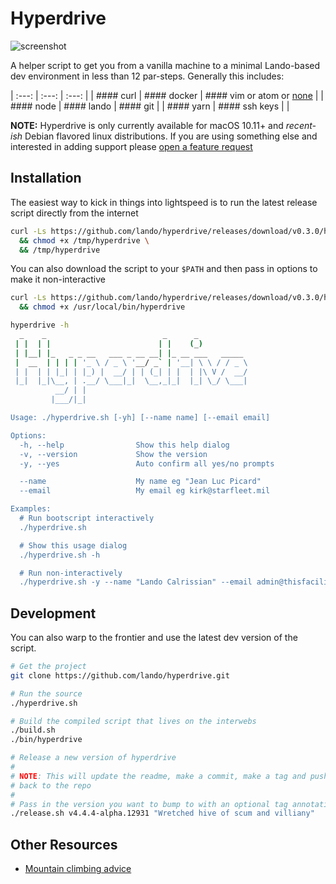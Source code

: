 Hyperdrive
==========

![screenshot](https://raw.githubusercontent.com/lando/hyperdrive/master/hyperdrive.gif)

A helper script to get you from a vanilla machine to a minimal Lando-based dev environment in less than 12 par-steps. Generally this includes:

| :---:         | :---:           | :---:                                                                       |
| #### curl     | #### docker     | #### vim or atom or [none](https://www.youtube.com/watch?v=UsjoFZEwAyI)     |
| #### node     | #### lando      | #### git                                                                    |
| #### yarn     | #### ssh keys   |                                                                             |

**NOTE:** Hyperdrive is only currently available for macOS 10.11+ and _recent-ish_ Debian flavored linux distributions. If you are using something else and interested in adding support please [open a feature request](https://github.com/lando/hyperdrive/issues/new?template=feature_request.md)

Installation
------------

The easiest way to kick in things into lightspeed is to run the latest release script directly from the internet

```bash
curl -Ls https://github.com/lando/hyperdrive/releases/download/v0.3.0/hyperdrive > /tmp/hyperdrive \
  && chmod +x /tmp/hyperdrive \
  && /tmp/hyperdrive
```

You can also download the script to your `$PATH` and then pass in options to make it non-interactive

```bash
curl -Ls https://github.com/lando/hyperdrive/releases/download/v0.3.0/hyperdrive > /usr/local/bin/hyperdrive \
  && chmod +x /usr/local/bin/hyperdrive
```
```bash
hyperdrive -h
  _    _                          _      _
 | |  | |                        | |    (_)
 | |__| |_   _ _ __   ___ _ __ __| |_ __ ___   _____
 |  __  | | | | '_ \ / _ \ '__/ _` | '__| \ \ / / _ \
 | |  | | |_| | |_) |  __/ | | (_| | |  | |\ V /  __/
 |_|  |_|\__, | .__/ \___|_|  \__,_|_|  |_| \_/ \___|
          __/ | |
         |___/|_|

Usage: ./hyperdrive.sh [-yh] [--name name] [--email email]

Options:
  -h, --help                Show this help dialog
  -v, --version             Show the version
  -y, --yes                 Auto confirm all yes/no prompts

  --name                    My name eg "Jean Luc Picard"
  --email                   My email eg kirk@starfleet.mil

Examples:
  # Run bootscript interactively
  ./hyperdrive.sh

  # Show this usage dialog
  ./hyperdrive.sh -h

  # Run non-interactively
  ./hyperdrive.sh -y --name "Lando Calrissian" --email admin@thisfacility.com

```

Development
-----------

You can also warp to the frontier and use the latest dev version of the script.

```bash
# Get the project
git clone https://github.com/lando/hyperdrive.git

# Run the source
./hyperdrive.sh

# Build the compiled script that lives on the interwebs
./build.sh
./bin/hyperdrive

# Release a new version of hyperdrive
#
# NOTE: This will update the readme, make a commit, make a tag and push
# back to the repo
#
# Pass in the version you want to bump to with an optional tag annotation
./release.sh v4.4.4-alpha.12931 "Wretched hive of scum and villiany"
```

Other Resources
---------------

* [Mountain climbing advice](https://www.youtube.com/watch?v=tkBVDh7my9Q)
